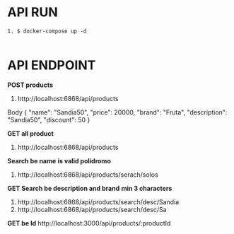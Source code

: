 # API RUN

```
1. $ docker-compose up -d


```

# API ENDPOINT

**POST products**

1. http://localhost:6868/api/products

Body
{
"name": "Sandia50",
"price": 20000,
"brand": "Fruta",
"description": "Sandia50",
"discount": 50
}

**GET all product**

1. http://localhost:6868/api/products

**Search be name**
**is valid polidromo**

1. http://localhost:6868/api/products/serach/solos

**GET Search be description and brand**
**min 3 characters**

1. http://localhost:6868/api/products/search/desc/Sandia
2. http://localhost:6868/api/products/search/desc/Sa

**GET be Id**
http://localhost:3000/api/products/:productId
